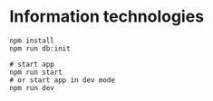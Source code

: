 # Information technologies

```
npm install
npm run db:init

# start app
npm run start
# or start app in dev mode
npm run dev
```
